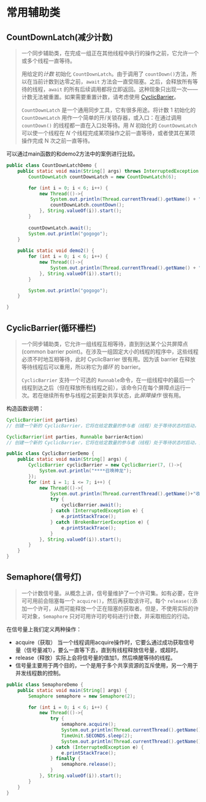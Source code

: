 # 常用辅助类

## CountDownLatch(减少计数)

> 一个同步辅助类，在完成一组正在其他线程中执行的操作之前，它允许一个或多个线程一直等待。
>
> 用给定的*计数* 初始化 `CountDownLatch`。由于调用了 `countDown()`方法，所以在当前计数到达零之前，`await` 方法会一直受阻塞。之后，会释放所有等待的线程，`await` 的所有后续调用都将立即返回。这种现象只出现一次——计数无法被重置。如果需要重置计数，请考虑使用 [CyclicBarrier](#CyclicBarrier)。
>
> `CountDownLatch` 是一个通用同步工具，它有很多用途。将计数 1 初始化的 `CountDownLatch` 用作一个简单的开/关锁存器，或入口：在通过调用 `countDown()` 的线程都一直在入口处等待。用 *N* 初始化的 `CountDownLatch` 可以使一个线程在 *N* 个线程完成某项操作之前一直等待，或者使其在某项操作完成 N 次之前一直等待。

可以通过main函数的和demo2方法中的案例进行比较。

```java
public class CountDownLatchDemo {
    public static void main(String[] args) throws InterruptedException {
        CountDownLatch countDownLatch = new CountDownLatch(6);

        for (int i = 0; i < 6; i++) {
            new Thread(()->{
                System.out.println(Thread.currentThread().getName() + "--> O(∩_∩)O" );
                countDownLatch.countDown();
            }, String.valueOf(i)).start();
        }
        
        countDownLatch.await();
        System.out.println("gogogo");
    }
    
    public static void demo2() {
        for (int i = 0; i < 6; i++) {
            new Thread(()->{
                System.out.println(Thread.currentThread().getName() + "--> O(∩_∩)O" );
            }, String.valueOf(i)).start();
        }

        System.out.println("gogogo");
    }

}
```



## CyclicBarrier(循环栅栏)

> 一个同步辅助类，它允许一组线程互相等待，直到到达某个公共屏障点 (common barrier point)。在涉及一组固定大小的线程的程序中，这些线程必须不时地互相等待，此时 CyclicBarrier 很有用。因为该 barrier 在释放等待线程后可以重用，所以称它为*循环* 的 barrier。
>
> `CyclicBarrier` 支持一个可选的 `Runnable`命令，在一组线程中的最后一个线程到达之后（但在释放所有线程之前），该命令只在每个屏障点运行一次。若在继续所有参与线程之前更新共享状态，此*屏障操作* 很有用。

构造函数说明：

```java
CyclicBarrier(int parties)
// 创建一个新的 CyclicBarrier，它将在给定数量的参与者（线程）处于等待状态时启动，但它不会在启动 barrier 时执行预定义的操作。

CyclicBarrier(int parties, Runnable barrierAction)
// 创建一个新的 CyclicBarrier，它将在给定数量的参与者（线程）处于等待状态时启动，并在启动 barrier 时执行给定的屏障操作，该操作由最后一个进入 barrier 的线程执行。
```



```java
public class CyclicBarrierDemo {
    public static void main(String[] args) {
        CyclicBarrier cyclicBarrier = new CyclicBarrier(7, ()->{
            System.out.println("****召唤神龙");
        });
        for (int i = 1; i <= 7; i++) {
            new Thread(()->{
                System.out.println(Thread.currentThread().getName()+"收集龙珠");
                try {
                    cyclicBarrier.await();
                } catch (InterruptedException e) {
                    e.printStackTrace();
                } catch (BrokenBarrierException e) {
                    e.printStackTrace();
                }
            }, String.valueOf(i)).start();
        }
    }
}
```



## Semaphore(信号灯)

> 一个计数信号量。从概念上讲，信号量维护了一个许可集。如有必要，在许可可用前会阻塞每一个 `acquire()`，然后再获取该许可。每个 `release()`添加一个许可，从而可能释放一个正在阻塞的获取者。但是，不使用实际的许可对象，`Semaphore` 只对可用许可的号码进行计数，并采取相应的行动。



 在信号量上我们定义两种操作：

 * acquire（获取） 当一个线程调用acquire操作时，它要么通过成功获取信号量（信号量减1），要么一直等下去，直到有线程释放信号量，或超时。
 * release（释放）实际上会将信号量的值加1，然后唤醒等待的线程。
 * 信号量主要用于两个目的，一个是用于多个共享资源的互斥使用，另一个用于并发线程数的控制。

```java
public class SemaphoreDemo {
    public static void main(String[] args) {
        Semaphore semaphore = new Semaphore(2);

        for (int i = 0; i < 6; i++) {
            new Thread(()->{
                try {
                    semaphore.acquire();
                    System.out.println(Thread.currentThread().getName() + "---> O(∩_∩)O");
                    TimeUnit.SECONDS.sleep(2);
                    System.out.println(Thread.currentThread().getName() + "gogogo");
                } catch (InterruptedException e) {
                    e.printStackTrace();
                } finally {
                    semaphore.release();
                }
            }, String.valueOf(i)).start();
        }
    }
}
```

